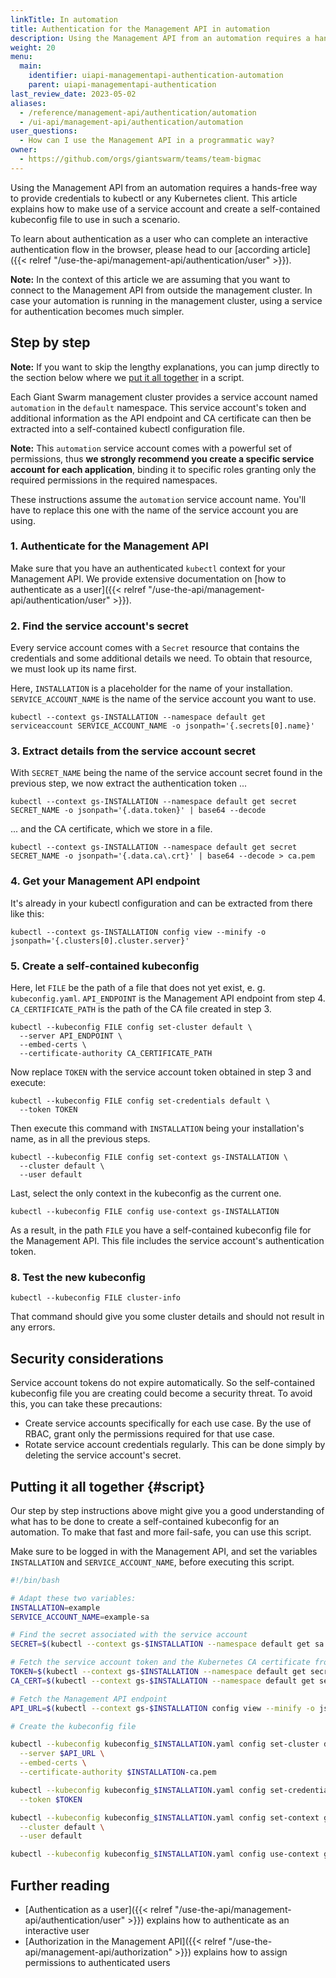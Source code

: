 ```yaml
---
linkTitle: In automation
title: Authentication for the Management API in automation
description: Using the Management API from an automation requires a hands-free way to provide credentials to kubectl or any Kubernetes client. This article explains how to obtain a service account token to use in such a scenario.
weight: 20
menu:
  main:
    identifier: uiapi-managementapi-authentication-automation
    parent: uiapi-managementapi-authentication
last_review_date: 2023-05-02
aliases:
  - /reference/management-api/authentication/automation
  - /ui-api/management-api/authentication/automation
user_questions:
  - How can I use the Management API in a programmatic way?
owner:
  - https://github.com/orgs/giantswarm/teams/team-bigmac
---
```


Using the Management API from an automation requires a hands-free way to provide credentials to kubectl or any Kubernetes client. This article explains how to make use of a service account and create a self-contained kubeconfig file to use in such a scenario.

To learn about authentication as a user who can complete an interactive authentication flow in the browser, please head to our [according article]({{< relref "/use-the-api/management-api/authentication/user" >}}).

**Note:** In the context of this article we are assuming that you want to connect to the Management API from outside the management cluster. In case your automation is running in the management cluster, using a service for authentication becomes much simpler.

## Step by step

**Note:** If you want to skip the lengthy explanations, you can jump directly to the section below where we [put it all together](#script) in a script.

Each Giant Swarm management cluster provides a service account named `automation` in the `default` namespace. This service account's token and additional information as the API endpoint and CA certificate can then be extracted into a self-contained kubectl configuration file.

**Note:** This `automation` service account comes with a powerful set of permissions, thus **we strongly recommend you create a specific service account for each application**, binding it to specific roles granting only the required permissions in the required namespaces.

These instructions assume the `automation` service account name. You'll have to replace this one with the name of the service account you are using.

### 1. Authenticate for the Management API

Make sure that you have an authenticated `kubectl` context for your Management API. We provide extensive documentation on [how to authenticate as a user]({{< relref "/use-the-api/management-api/authentication/user" >}}).

### 2. Find the service account's secret

Every service account comes with a `Secret` resource that contains the credentials and some additional details we need. To obtain that resource, we must look up its name first.

Here, `INSTALLATION` is a placeholder for the name of your installation. `SERVICE_ACCOUNT_NAME` is the name of the service account you want to use.

```nohighlight
kubectl --context gs-INSTALLATION --namespace default get serviceaccount SERVICE_ACCOUNT_NAME -o jsonpath='{.secrets[0].name}'
```

### 3. Extract details from the service account secret

With `SECRET_NAME` being the name of the service account secret found in the previous step, we now extract the authentication token ...

```nohighlight
kubectl --context gs-INSTALLATION --namespace default get secret SECRET_NAME -o jsonpath='{.data.token}' | base64 --decode
```

... and the CA certificate, which we store in a file.

```nohighlight
kubectl --context gs-INSTALLATION --namespace default get secret SECRET_NAME -o jsonpath='{.data.ca\.crt}' | base64 --decode > ca.pem
```

### 4. Get your Management API endpoint

It's already in your kubectl configuration and can be extracted from there like this:

```nohighlight
kubectl --context gs-INSTALLATION config view --minify -o jsonpath='{.clusters[0].cluster.server}'
```

### 5. Create a self-contained kubeconfig

Here, let `FILE` be the path of a file that does not yet exist, e. g. `kubeconfig.yaml`. `API_ENDPOINT` is the Management API endpoint from step 4. `CA_CERTIFICATE_PATH` is the path of the CA file created in step 3.

```nohighlight
kubectl --kubeconfig FILE config set-cluster default \
  --server API_ENDPOINT \
  --embed-certs \
  --certificate-authority CA_CERTIFICATE_PATH
```

Now replace `TOKEN` with the service account token obtained in step 3 and execute:

```nohighlight
kubectl --kubeconfig FILE config set-credentials default \
  --token TOKEN
```

Then execute this command with `INSTALLATION` being your installation's name, as in all the previous steps.

```nohighlight
kubectl --kubeconfig FILE config set-context gs-INSTALLATION \
  --cluster default \
  --user default
```

Last, select the only context in the kubeconfig as the current one.

```nohighlight
kubectl --kubeconfig FILE config use-context gs-INSTALLATION
```

As a result, in the path `FILE` you have a self-contained kubeconfig file for the Management API. This file includes the service account's authentication token.

### 8. Test the new kubeconfig

```nohighlight
kubectl --kubeconfig FILE cluster-info
```

That command should give you some cluster details and should not result in any errors.

## Security considerations

Service account tokens do not expire automatically. So the self-contained kubeconfig file you are creating could become a security threat. To avoid this, you can take these precautions:

- Create service accounts specifically for each use case. By the use of RBAC, grant only the permissions required for that use case.
- Rotate service account credentials regularly. This can be done simply by deleting the service account's secret.

## Putting it all together {#script}

Our step by step instructions above might give you a good understanding of what has to be done to create a self-contained kubeconfig for an automation. To make that fast and more fail-safe, you can use this script.

Make sure to be logged in with the Management API, and set the variables `INSTALLATION` and `SERVICE_ACCOUNT_NAME`, before executing this script.

```bash
#!/bin/bash

# Adapt these two variables:
INSTALLATION=example
SERVICE_ACCOUNT_NAME=example-sa

# Find the secret associated with the service account
SECRET=$(kubectl --context gs-$INSTALLATION --namespace default get sa $SERVICE_ACCOUNT_NAME -o jsonpath='{.secrets[0].name}')

# Fetch the service account token and the Kubernetes CA certificate from the secret
TOKEN=$(kubectl --context gs-$INSTALLATION --namespace default get secret $SECRET -o jsonpath='{.data.token}' | base64 --decode)
CA_CERT=$(kubectl --context gs-$INSTALLATION --namespace default get secret $SECRET -o jsonpath='{.data.ca\.crt}')

# Fetch the Management API endpoint
API_URL=$(kubectl --context gs-$INSTALLATION config view --minify -o jsonpath='{.clusters[0].cluster.server}')

# Create the kubeconfig file

kubectl --kubeconfig kubeconfig_$INSTALLATION.yaml config set-cluster default \
  --server $API_URL \
  --embed-certs \
  --certificate-authority $INSTALLATION-ca.pem

kubectl --kubeconfig kubeconfig_$INSTALLATION.yaml config set-credentials default \
  --token $TOKEN

kubectl --kubeconfig kubeconfig_$INSTALLATION.yaml config set-context gs-$INSTALLATION \
  --cluster default \
  --user default

kubectl --kubeconfig kubeconfig_$INSTALLATION.yaml config use-context gs-$INSTALLATION
```

## Further reading

- [Authentication as a user]({{< relref "/use-the-api/management-api/authentication/user" >}}) explains how to authenticate as an interactive user
- [Authorization in the Management API]({{< relref "/use-the-api/management-api/authorization" >}}) explains how to assign permissions to authenticated users
